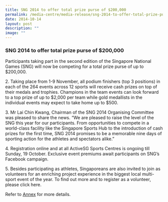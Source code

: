 ```yaml
---
title: SNG 2014 to offer total prize purse of $200,000
permalink: /media-centre/media-release/sng-2014-to-offer-total-prize-purse-of-200000-dollars/
date: 2014-10-14
layout: post
description: ""
image: ""
---
```

### **SNG 2014 to offer total prize purse of $200,000**

Participants taking part in the second edition of the Singapore National Games (SNG) will now be competing for a total prize purse of up to $200,000.

2\. Taking place from 1-9 November, all podium finishers (top 3 positions) in each of the 264 events across 12 sports will receive cash prizes on top of their medals and trophies. Champions in the team events can look forward to a top prize of up to $2,000 per team while gold medallists in the individual events may expect to take home up to $500.

3\. Mr Lai Chin Kwang, Chairman of the SNG 2014 Organising Committee was pleased to share the news. “We are pleased to raise the level of the SNG this year for our participants. From opportunities to compete in a world-class facility like the Singapore Sports Hub to the introduction of cash prizes for the first time, SNG 2014 promises to be a memorable nine days of sporting action for the athletes and spectators alike.”

4\. Registration online and at all ActiveSG Sports Centres is ongoing till Sunday, 19 October. Exclusive event premiums await participants on SNG’s Facebook campaign. 

5\. Besides participating as athletes, Singaporeans are also invited to join as volunteers for an enriching project experience in the biggest local multi-sport event of the year. To find out more and to register as a volunteer, please click here. 

Refer to [Annex](/files/Media%20Centre/Media%20Release/2014/October/SNG%202014%20Media%20ReleaseAnnex.pdf) for more details.